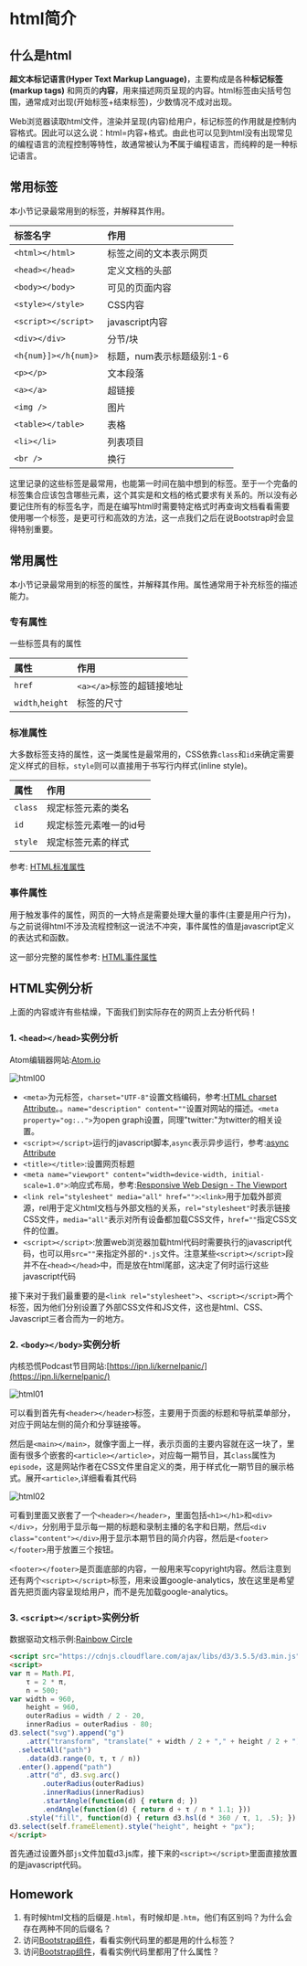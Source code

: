 html简介
=======

## 什么是html
**超文本标记语言(Hyper Text Markup Language)**，主要构成是各种**标记标签(markup tags)** 和网页的**内容**，用来描述网页呈现的内容。html标签由尖括号包围，通常成对出现(开始标签+结束标签)，少数情况不成对出现。

Web浏览器读取html文件，渲染并呈现(内容)给用户，标记标签的作用就是控制内容格式。因此可以这么说：html=内容+格式。由此也可以见到html没有出现常见的编程语言的流程控制等特性，故通常被认为**不**属于编程语言，而纯粹的是一种标记语言。

## 常用标签
本小节记录最常用到的标签，并解释其作用。

|标签名字|作用|
|:------|:---|
|`<html></html>`|标签之间的文本表示网页|
|`<head></head>`|定义文档的头部|
|`<body></body>`|可见的页面内容|
|`<style></style>`|CSS内容|
|`<script></script>`|javascript内容|
|`<div></div>`|分节/块|
|`<h{num}]></h{num}>`|标题，num表示标题级别:1-6|
|`<p></p>`|文本段落|
|`<a></a>`|超链接|
|`<img />`|图片|
|`<table></table>`|表格|
|`<li></li>`|列表项目|
|`<br />`|换行|

这里记录的这些标签是最常用，也能第一时间在脑中想到的标签。至于一个完备的标签集合应该包含哪些元素，这个其实是和文档的格式要求有关系的。所以没有必要记住所有的标签名字，而是在编写html时需要特定格式时再查询文档看看需要使用哪一个标签，是更可行和高效的方法，这一点我们之后在说Bootstrap时会显得特别重要。

## 常用属性
本小节记录最常用到的标签的属性，并解释其作用。属性通常用于补充标签的描述能力。

### 专有属性
一些标签具有的属性

|属性|作用|
|:------|:---|
|`href`|`<a></a>`标签的超链接地址|
|`width`,`height`|<img />标签的尺寸|

### 标准属性
大多数标签支持的属性，这一类属性是最常用的，CSS依靠`class`和`id`来确定需要定义样式的目标，`style`则可以直接用于书写行内样式(inline style)。

|属性|作用|
|:------|:---|
|`class`|规定标签元素的类名|
|`id`|规定标签元素唯一的id号|
|`style`|规定标签元素的样式|

参考: [HTML标准属性](http://www.w3cschool.cn/html_ref_standardattributes.html)

### 事件属性
用于触发事件的属性，网页的一大特点是需要处理大量的事件(主要是用户行为)，与之前说得html不涉及流程控制这一说法不冲突，事件属性的值是javascript定义的表达式和函数。

这一部分完整的属性参考: [HTML事件属性](http://www.w3cschool.cn/html_ref_eventattributes.html)

## HTML实例分析
上面的内容或许有些枯燥，下面我们到实际存在的网页上去分析代码！

### 1. `<head></head>`实例分析
Atom编辑器网站:[Atom.io](https://atom.io/)

![html00](./pics/html/html00.PNG)

* `<meta>`为元标签，`charset="UTF-8"`设置文档编码，参考:[HTML <meta> charset Attribute](http://www.w3schools.com/tags/att_meta_charset.asp)。。`name="description" content=""`设置对网站的描述。`<meta property="og:..">`为open graph设置，同理"twitter:"为twitter的相关设置。
* `<script></script>`运行的javascript脚本,`async`表示异步运行，参考:[async Attribute](http://www.w3schools.com/tags/att_script_async.asp)
* `<title></title>`:设置网页标题
* `<meta name="viewport" content="width=device-width, initial-scale=1.0">`:响应式布局，参考:[Responsive Web Design - The Viewport](http://www.w3schools.com/css/css_rwd_viewport.asp)
* `<link rel="stylesheet" media="all" href="">`:`<link>`用于加载外部资源，rel用于定义html文档与外部文档的关系，`rel="stylesheet"`时表示链接CSS文件，`media="all"`表示对所有设备都加载CSS文件，`href=""`指定CSS文件的位置。
* `<script></script>`:放置web浏览器加载html代码时需要执行的javascript代码，也可以用`src=""`来指定外部的`*.js`文件。注意某些`<script></script>`段并不在`<head></head>`中，而是放在html尾部，这决定了何时运行这些javascript代码

接下来对于我们最重要的是`<link rel="stylesheet">`、`<script></script>`两个标签，因为他们分别设置了外部CSS文件和JS文件，这也是html、CSS、Javascript三者合而为一的地方。

### 2. `<body></body>`实例分析
内核恐慌Podcast节目网站:[https://ipn.li/kernelpanic/](https://ipn.li/kernelpanic/)

![html01](./pics/html/html01.PNG)

可以看到首先有`<header></header>`标签，主要用于页面的标题和导航菜单部分，对应于网站左侧的简介和分享链接等。

然后是`<main></main>`，就像字面上一样，表示页面的主要内容就在这一块了，里面有很多个嵌套的`<article></article>`，对应每一期节目，其`class`属性为`episode`，这是网站作者在CSS文件里自定义的类，用于样式化一期节目的展示格式。展开`<article>`,详细看看其代码

![html02](./pics/html/html02.PNG)

可看到里面又嵌套了一个`<header></header>`，里面包括`<h1></h1>`和`<div></div>`，分别用于显示每一期的标题和录制主播的名字和日期，然后`<div class="content"></div>`用于显示本期节目的简介内容，然后是`<footer></footer>`用于放置三个按钮。

`<footer></footer>`是页面底部的内容，一般用来写copyright内容。然后注意到还有两个`<script></script>`标签，用来设置google-analytics，放在这里是希望首先把页面内容呈现给用户，而不是先加载google-analytics。

### 3. `<script></script>`实例分析
数据驱动文档示例:[Rainbow Circle](http://bl.ocks.org/mbostock/45943c4af772e38b4f4e)

```html
<script src="https://cdnjs.cloudflare.com/ajax/libs/d3/3.5.5/d3.min.js"></script>
<script>
var π = Math.PI,
    τ = 2 * π,
    n = 500;
var width = 960,
    height = 960,
    outerRadius = width / 2 - 20,
    innerRadius = outerRadius - 80;
d3.select("svg").append("g")
    .attr("transform", "translate(" + width / 2 + "," + height / 2 + ")")
  .selectAll("path")
    .data(d3.range(0, τ, τ / n))
  .enter().append("path")
    .attr("d", d3.svg.arc()
        .outerRadius(outerRadius)
        .innerRadius(innerRadius)
        .startAngle(function(d) { return d; })
        .endAngle(function(d) { return d + τ / n * 1.1; }))
    .style("fill", function(d) { return d3.hsl(d * 360 / τ, 1, .5); });
d3.select(self.frameElement).style("height", height + "px");
</script>
```
首先通过设置外部`js`文件加载d3.js库，接下来的`<script></script>`里面直接放置的是javascript代码。

## Homework
1. 有时候html文档的后缀是`.html`，有时候却是`.htm`，他们有区别吗？为什么会存在两种不同的后缀名？
2. 访问[Bootstrap组件](http://v3.bootcss.com/components/#progress)，看看实例代码里的都是用的什么标签？
3. 访问[Bootstrap组件](http://v3.bootcss.com/components/#progress)，看看实例代码里都用了什么属性？
